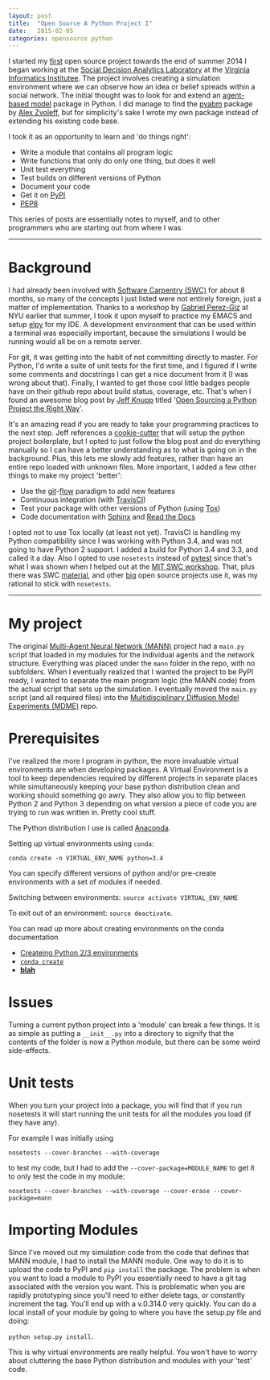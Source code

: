 ```yaml
---
layout: post
title:  "Open Source A Python Project I"
date:   2015-02-05
categories: opensource python
---
```


I started my [first](https://github.com/chendaniely/multi-agent-neural-network) 
open source project towards the end of summer 2014 I began working 
at the [Social Decision Analytics Laboratory](http://vbi.vt.edu/sdal) at 
the [Virginia Informatics Institutee](http://www.vbi.vt.edu/).
The project involves creating a simulation environment where we can observe how an idea or 
belief spreads within a social network.  The initial thought was to look for and extend
an [agent-based model]() package in Python.  I did manage to find the 
[pyabm](https://github.com/azvoleff/pyabm) package
by [Alex Zvoleff](http://azvoleff.com/), but for simplicity's sake I wrote
my own package instead of extending his existing code base.

I took it as an opportunity to learn and 'do things right':

- Write a module that contains all program logic
- Write functions that only do only one thing, but does it well
- Unit test everything
- Test builds on different versions of Python
- Document your code
- Get it on [PyPI](https://pypi.python.org/pypi)
- [PEP8](https://www.python.org/dev/peps/pep-0008/)

This series of posts are essentially notes to myself, and to other programmers
who are starting out from where I was.

<hr>

# Background

I had already been involved with [Software Carpentry (SWC)](http://software-carpentry.org/)
for about 8 months,
so many of the concepts I just listed were not entirely foreign, just a matter
of implementation.  Thanks to a workshop by [Gabriel Perez-Giz](http://www.ccpp.nyu.edu/gabriel_perez-giz.html)
at NYU earlier that summer,
I took it upon myself to practice my EMACS and setup [elpy](https://github.com/jorgenschaefer/elpy) for my IDE.
A development environment that can be used within a terminal was especially important, because
the simulations I would be running would all be on a remote server.

For git, it was getting into the habit of not committing directly to master.
For Python, I'd write a suite of unit tests for the first time, and I figured
if I write some comments and docstrings I can get a nice document from it (I was wrong about that).
Finally, I wanted to get those cool little badges people have on their github repo
about build status, coverage, etc.  That's when I found an awesome blog post
by [Jeff Knupp](http://www.jeffknupp.com/) titled 
'[Open Sourcing a Python Project the Right Way](http://www.jeffknupp.com/blog/2013/08/16/open-sourcing-a-python-project-the-right-way/)'.

It's an amazing read if you are ready to take your programming practices to the next step.
Jeff references a [cookie-cutter](https://github.com/audreyr/cookiecutter-pypackage)
that will setup the python project boilerplate, but I
opted to just follow the blog post and do everything manually so I can have a better
understanding as to what is going on in the background.  Plus, this lets me slowly add features,
rather than have an entire repo loaded with unknown files.  More important, I added a few other
things to make my project 'better':

- Use the [git](https://www.atlassian.com/git/tutorials/comparing-workflows/centralized-workflow)-[flow](http://nvie.com/posts/a-successful-git-branching-model/)
paradigm to add new features
- Continuous integration (with [TravisCI](https://travis-ci.org/recent))
- Test your package with other versions of Python (using [Tox](https://tox.readthedocs.org/en/latest/))
- Code documentation with [Sphinx](http://sphinx-doc.org/) and [Read the Docs](https://readthedocs.org/)

I opted not to use Tox locally (at least not yet).
TravisCI is handling my Python compatibility since I was working with Python 3.4, and was not going to
have Python 2 support.  I added a build for Python 3.4 and 3.3, and called it a day.
Also I opted to use `nosetests` instead of [pytest](http://pytest.org/latest/)
since that's what I was shown when I
helped out at the [MIT SWC workshop](http://geocarpentry.github.io/2014-01-30-mit/).
That, plus there was
SWC [material](http://software-carpentry.org/v4/test/index.html),
and other [big](https://github.com/numpy/numpy)
open source projects use it, was my rational to stick with `nosetests`.

<hr>

# My project

The original
[Multi-Agent Neural Network (MANN)](https://github.com/chendaniely/multi-agent-neural-network)
project had a `main.py` script that
loaded in my modules for the individual agents and the network structure.
Everything was placed under the `mann` folder in the repo, with no subfolders.
When I eventually realized that I wanted the project to be PyPI ready, I wanted
to separate the main program logic (the MANN code) from the actual script that
sets up the simulation.  I eventually moved the `main.py` script (and all required files)
into the
[Multidisciplinary Diffusion Model Experiments (MDME)](https://github.com/chendaniely/multidisciplinary-diffusion-model-experiments)
repo.

# Prerequisites

I've realized the more I program in python, the more invaluable
virtual environments
are when developing packages.  A Virtual Environment is a tool to keep
dependencies required by different projects in separate places while simultaneously
keeping your base python distribution clean and working should something go awry.
They also allow you to flip between Python 2 and Python 3 depending on what
version a piece of code you are trying to run was written in.  Pretty cool stuff.

The Python distribution I use is called [Anaconda]().

Setting up virtual environments using `conda`:

`conda create -n VIRTUAL_ENV_NAME python=3.4`

You can specify different versions of python and/or pre-create environments
with a set of modules if needed.

Switching between environments: `source activate VIRTUAL_ENV_NAME`

To exit out of an environment: `source deactivate`.

You can read up more about creating environments on the conda documentation

- [Createing Python 2/3 environments](http://conda.pydata.org/docs/intro.html#creating-python-3-4-or-python-2-6-environments)
- [`conda create`](http://conda.pydata.org/docs/examples/create.html)
- [__________blah__________]()

# Issues
Turning a current python project into a 'module' can break a few things.
It is as simple as putting a `__init__.py` into a directory to signify that the
contents of the folder is now a Python module, but there can be some weird
side-effects.

# Unit tests

When you turn your project into a package, you will find that if you run nosetests
it will start running the unit tests for all the modules you load (if they have any).

For example I was initially using

`nosetests --cover-branches --with-coverage`

to test my code, but I had to add the `--cover-package=MODULE_NAME` to get it
to only test the code in my module:

`nosetests --cover-branches --with-coverage --cover-erase --cover-package=mann`

# Importing Modules
Since I've moved out my simulation code from the code that defines that MANN
module, I had to install the MANN module.  One way to do it is to upload the
code to PyPI and `pip install` the package.  The problem is when you want to
load a module to PyPI you essentially need to have a git tag associated with
the version you want.  This is problematic when you are rapidly prototyping
since you'll need to either delete tags, or constantly increment the tag.
You'll end up with a v.0.314.0 very quickly.  You can do a local install
of your module by going to where you have the setup.py file and doing:

`python setup.py install`.

This is why virtual environments are really helpful.
You won't have to worry about cluttering the base Python distribution and
modules with your 'test' code.